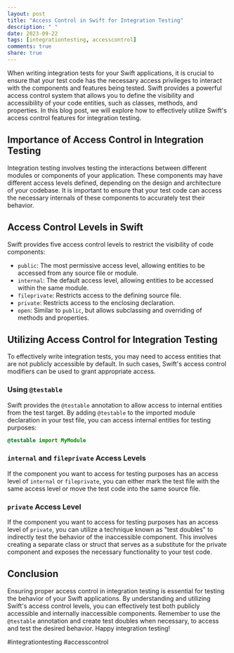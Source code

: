 ```yaml
---
layout: post
title: "Access Control in Swift for Integration Testing"
description: " "
date: 2023-09-22
tags: [integrationtesting, accesscontrol]
comments: true
share: true
---
```


When writing integration tests for your Swift applications, it is crucial to ensure that your test code has the necessary access privileges to interact with the components and features being tested. Swift provides a powerful access control system that allows you to define the visibility and accessibility of your code entities, such as classes, methods, and properties. In this blog post, we will explore how to effectively utilize Swift's access control features for integration testing.

## Importance of Access Control in Integration Testing

Integration testing involves testing the interactions between different modules or components of your application. These components may have different access levels defined, depending on the design and architecture of your codebase. It is important to ensure that your test code can access the necessary internals of these components to accurately test their behavior.

## Access Control Levels in Swift

Swift provides five access control levels to restrict the visibility of code components:

- `public`: The most permissive access level, allowing entities to be accessed from any source file or module.
- `internal`: The default access level, allowing entities to be accessed within the same module.
- `fileprivate`: Restricts access to the defining source file.
- `private`: Restricts access to the enclosing declaration.
- `open`: Similar to `public`, but allows subclassing and overriding of methods and properties.

## Utilizing Access Control for Integration Testing

To effectively write integration tests, you may need to access entities that are not publicly accessible by default. In such cases, Swift's access control modifiers can be used to grant appropriate access.

### Using `@testable`

Swift provides the `@testable` annotation to allow access to internal entities from the test target. By adding `@testable` to the imported module declaration in your test file, you can access internal entities for testing purposes:

```swift
@testable import MyModule
```

### `internal` and `fileprivate` Access Levels

If the component you want to access for testing purposes has an access level of `internal` or `fileprivate`, you can either mark the test file with the same access level or move the test code into the same source file.

### `private` Access Level

If the component you want to access for testing purposes has an access level of `private`, you can utilize a technique known as "test doubles" to indirectly test the behavior of the inaccessible component. This involves creating a separate class or struct that serves as a substitute for the private component and exposes the necessary functionality to your test code.

## Conclusion

Ensuring proper access control in integration testing is essential for testing the behavior of your Swift applications. By understanding and utilizing Swift's access control levels, you can effectively test both publicly accessible and internally inaccessible components. Remember to use the `@testable` annotation and create test doubles when necessary, to access and test the desired behavior. Happy integration testing!

#integrationtesting #accesscontrol